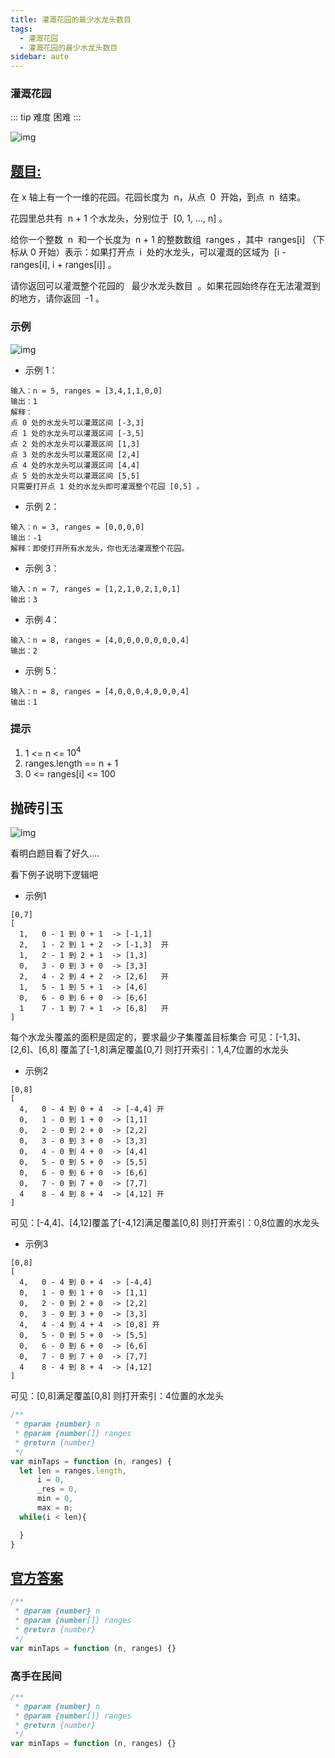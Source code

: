 ```yaml
---
title: 灌溉花园的最少水龙头数目
tags:
  - 灌溉花园
  - 灌溉花园的最少水龙头数目
sidebar: auto
---
```


### 灌溉花园

::: tip 难度
困难
:::

![img](http://qiniu.gaowenju.com/leecode/banner/more-004.jpg)

## [题目:](https://leetcode-cn.com/problems/minimum-number-of-taps-to-open-to-water-a-garden/)

在 x 轴上有一个一维的花园。花园长度为  n，从点  0  开始，到点  n  结束。

花园里总共有  n + 1 个水龙头，分别位于  [0, 1, ..., n] 。

给你一个整数  n  和一个长度为  n + 1 的整数数组  ranges ，其中  ranges[i] （下标从 0 开始）表示：如果打开点  i  处的水龙头，可以灌溉的区域为  [i -  ranges[i], i + ranges[i]] 。

请你返回可以灌溉整个花园的   最少水龙头数目  。如果花园始终存在无法灌溉到的地方，请你返回  -1 。

### 示例

![img](http://qiniu.gaowenju.com/leecode/other/more-004-q.jpg)

- 示例 1：

```
输入：n = 5, ranges = [3,4,1,1,0,0]
输出：1
解释：
点 0 处的水龙头可以灌溉区间 [-3,3]
点 1 处的水龙头可以灌溉区间 [-3,5]
点 2 处的水龙头可以灌溉区间 [1,3]
点 3 处的水龙头可以灌溉区间 [2,4]
点 4 处的水龙头可以灌溉区间 [4,4]
点 5 处的水龙头可以灌溉区间 [5,5]
只需要打开点 1 处的水龙头即可灌溉整个花园 [0,5] 。
```

- 示例 2：

```
输入：n = 3, ranges = [0,0,0,0]
输出：-1
解释：即使打开所有水龙头，你也无法灌溉整个花园。
```

- 示例 3：

```
输入：n = 7, ranges = [1,2,1,0,2,1,0,1]
输出：3
```

- 示例 4：

```
输入：n = 8, ranges = [4,0,0,0,0,0,0,0,4]
输出：2
```

- 示例 5：

```
输入：n = 8, ranges = [4,0,0,0,4,0,0,0,4]
输出：1
```

### 提示

1. 1 <= n <= $10^4$
2. ranges.length == n + 1
3. 0 <= ranges[i] <= 100

## 抛砖引玉

![img](http://qiniu.gaowenju.com/leecode/more-004.png)

看明白题目看了好久....

看下例子说明下逻辑吧

- 示例1
```
[0,7]
[
  1,   0 - 1 到 0 + 1  -> [-1,1]
  2,   1 - 2 到 1 + 2  -> [-1,3]  开
  1,   2 - 1 到 2 + 1  -> [1,3]
  0,   3 - 0 到 3 + 0  -> [3,3] 
  2,   4 - 2 到 4 + 2  -> [2,6]   开
  1,   5 - 1 到 5 + 1  -> [4,6]
  0,   6 - 0 到 6 + 0  -> [6,6]
  1    7 - 1 到 7 + 1  -> [6,8]   开
]
```
每个水龙头覆盖的面积是固定的，要求最少子集覆盖目标集合
可见：[-1,3]、[2,6]、[6,8] 覆盖了[-1,8]满足覆盖[0,7]
则打开索引：1,4,7位置的水龙头


- 示例2
```
[0,8]
[
  4,   0 - 4 到 0 + 4  -> [-4,4] 开
  0,   1 - 0 到 1 + 0  -> [1,1]
  0,   2 - 0 到 2 + 0  -> [2,2]
  0,   3 - 0 到 3 + 0  -> [3,3]
  0,   4 - 0 到 4 + 0  -> [4,4]
  0,   5 - 0 到 5 + 0  -> [5,5]
  0,   6 - 0 到 6 + 0  -> [6,6]
  0,   7 - 0 到 7 + 0  -> [7,7]
  4    8 - 4 到 8 + 4  -> [4,12] 开
]
```
可见：[-4,4]、[4,12]覆盖了[-4,12]满足覆盖[0,8]
则打开索引：0,8位置的水龙头

- 示例3
```
[0,8]
[
  4,   0 - 4 到 0 + 4  -> [-4,4]
  0,   1 - 0 到 1 + 0  -> [1,1]
  0,   2 - 0 到 2 + 0  -> [2,2]
  0,   3 - 0 到 3 + 0  -> [3,3]
  4,   4 - 4 到 4 + 4  -> [0,8] 开
  0,   5 - 0 到 5 + 0  -> [5,5]
  0,   6 - 0 到 6 + 0  -> [6,6]
  0,   7 - 0 到 7 + 0  -> [7,7]
  4    8 - 4 到 8 + 4  -> [4,12] 
]
```
可见：[0,8]满足覆盖[0,8]
则打开索引：4位置的水龙头


```javascript
/**
 * @param {number} n
 * @param {number[]} ranges
 * @return {number}
 */
var minTaps = function (n, ranges) {
  let len = ranges.length,
      i = 0,
      _res = 0,
      min = 0,
      max = n;
  while(i < len){

  }
}
```

## [官方答案](https://leetcode-cn.com/problems/minimum-number-of-taps-to-open-to-water-a-garden/solution/guan-gai-hua-yuan-de-zui-shao-shui-long-tou-shu-3/)

```javascript
/**
 * @param {number} n
 * @param {number[]} ranges
 * @return {number}
 */
var minTaps = function (n, ranges) {}
```

### 高手在民间

```javascript
/**
 * @param {number} n
 * @param {number[]} ranges
 * @return {number}
 */
var minTaps = function (n, ranges) {}
```
